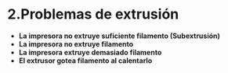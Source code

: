 # 2.Problemas de extrusión

* **La impresora no extruye suficiente filamento (Subextrusión)**
* **La impresora no extruye filamento**
* **La impresora extruye demasiado filamento**
* **El extrusor gotea filamento al calentarlo**


